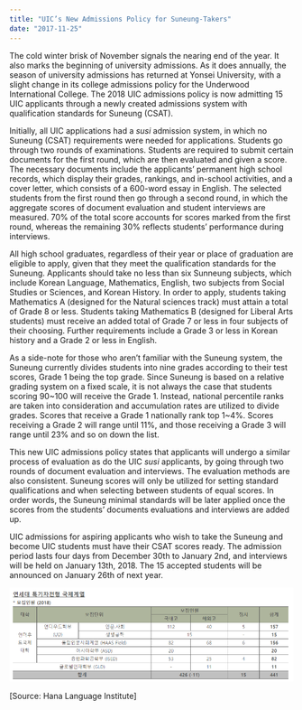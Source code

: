 ```yaml
---
title: "UIC’s New Admissions Policy for Suneung-Takers"
date: "2017-11-25"
---
```


The cold winter brisk of November signals the nearing end of the year. It also marks the beginning of university admissions. As it does annually, the season of university admissions has returned at Yonsei University, with a slight change in its college admissions policy for the Underwood International College. The 2018 UIC admissions policy is now admitting 15 UIC applicants through a newly created admissions system with qualification standards for Suneung (CSAT).

Initially, all UIC applications had a _susi_ admission system, in which no Suneung (CSAT) requirements were needed for applications. Students go through two rounds of examinations. Students are required to submit certain documents for the first round, which are then evaluated and given a score. The necessary documents include the applicants’ permanent high school records, which display their grades, rankings, and in-school activities, and a cover letter, which consists of a 600-word essay in English. The selected students from the first round then go through a second round, in which the aggregate scores of document evaluation and student interviews are measured. 70% of the total score accounts for scores marked from the first round, whereas the remaining 30% reflects students’ performance during interviews.

All high school graduates, regardless of their year or place of graduation are eligible to apply, given that they meet the qualification standards for the Suneung. Applicants should take no less than six Sunneung subjects, which include Korean Language, Mathematics, English, two subjects from Social Studies or Sciences, and Korean History. In order to apply, students taking Mathematics A (designed for the Natural sciences track) must attain a total of Grade 8 or less. Students taking Mathematics B (designed for Liberal Arts students) must receive an added total of Grade 7 or less in four subjects of their choosing. Further requirements include a Grade 3 or less in Korean history and a Grade 2 or less in English.

As a side-note for those who aren’t familiar with the Suneung system, the Suneung currently divides students into nine grades according to their test scores, Grade 1 being the top grade. Since Suneung is based on a relative grading system on a fixed scale, it is not always the case that students scoring 90~100 will receive the Grade 1. Instead, national percentile ranks are taken into consideration and accumulation rates are utilized to divide grades. Scores that receive a Grade 1 nationally rank top 1~4%. Scores receiving a Grade 2 will range until 11%, and those receiving a Grade 3 will range until 23% and so on down the list.

This new UIC admissions policy states that applicants will undergo a similar process of evaluation as do the UIC _susi_ applicants, by going through two rounds of document evaluation and interviews. The evaluation methods are also consistent. Suneung scores will only be utilized for setting standard qualifications and when selecting between students of equal scores. In order words, the Suneung minimal standards will be later applied once the scores from the students’ documents evaluations and interviews are added up.

UIC admissions for aspiring applicants who wish to take the Suneung and become UIC students must have their CSAT scores ready. The admission period lasts four days from December 30th to January 2nd, and interviews will be held on January 13th, 2018. The 15 accepted students will be announced on January 26th of next year.

![image1](images/image1.png)

\[Source: Hana Language Institute\]
